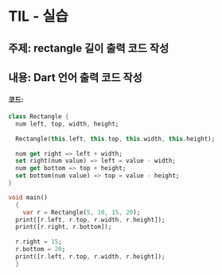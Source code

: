 # TIL - 실습

## 주제: rectangle 길이 출력 코드 작성

## 내용: Dart 언어 출력 코드 작성

#### 코드:
```dart
class Rectangle {
  num left, top, width, height;
  
  Rectangle(this.left, this.top, this.width, this.height);
  
  num get right => left + width;
  set right(num value) => left = value - width;
  num get bottom => top + height;
  set bottom(num value) => top = value - height;
}

void main()
  {
    var r = Rectangle(5, 10, 15, 20);
  print([r.left, r.top, r.width, r.height]);
  print([r.right, r.bottom]);
  
  r.right = 15;
  r.bottom = 20;
  print([r.left, r.top, r.width, r.height]);
  }
  ```
